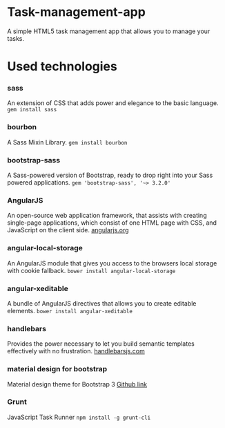 Task-management-app
===================
A simple HTML5 task management app that allows you to manage your tasks.

# Used technologies

### sass
An extension of CSS that adds power and elegance to the basic language.
`gem install sass`

### bourbon
A Sass Mixin Library.
`gem install bourbon`

### bootstrap-sass
A Sass-powered version of Bootstrap, ready to drop right into your Sass powered applications.
`gem 'bootstrap-sass', '~> 3.2.0'`

### AngularJS
An open-source web application framework, that assists with creating single-page applications, 
which consist of one HTML page with CSS, and JavaScript on the client side.
[angularjs.org](https://angularjs.org/)

### angular-local-storage
An AngularJS module that gives you access to the browsers local storage with cookie fallback.
`bower install angular-local-storage`

### angular-xeditable
A bundle of AngularJS directives that allows you to create editable elements.
`bower install angular-xeditable`

### handlebars
Provides the power necessary to let you build semantic templates effectively with no frustration.
[handlebarsjs.com](http://handlebarsjs.com/)

### material design for bootstrap
Material design theme for Bootstrap 3
[Github link](https://github.com/FezVrasta/bootstrap-material-design)

### Grunt
JavaScript Task Runner
`npm install -g grunt-cli`
